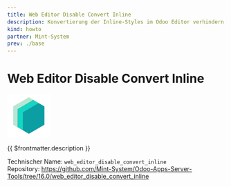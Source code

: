 ```yaml
---
title: Web Editor Disable Convert Inline
description: Konvertierung der Inline-Styles im Odoo Editor verhindern.
kind: howto
partner: Mint-System
prev: ./base
---
```

# Web Editor Disable Convert Inline
![icon_oms_box](attachments/icons_odoo_mint_system.png)

{{ $frontmatter.description }}

Technischer Name: `web_editor_disable_convert_inline`\
Repository: <https://github.com/Mint-System/Odoo-Apps-Server-Tools/tree/16.0/web_editor_disable_convert_inline>
